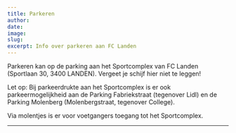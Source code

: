 ```yaml
---
title: Parkeren
author: 
date: 
image: 
slug: 
excerpt: Info over parkeren aan FC Landen
---
```


Parkeren kan op de parking aan het Sportcomplex van FC Landen (Sportlaan 30, 3400 LANDEN). Vergeet je schijf hier niet te leggen!

Let op: Bij parkeerdrukte aan het Sportcomplex is er ook parkeermogelijkheid aan de Parking Fabriekstraat (tegenover Lidl) en de Parking Molenberg (Molenbergstraat, tegenover College).

Via molentjes is er voor voetgangers toegang tot het Sportcomplex.

---